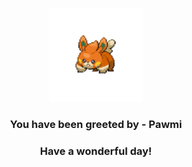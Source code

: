 <p align="center">
    <img src="https://raw.githubusercontent.com/PokeAPI/sprites/master/sprites/pokemon/921.png" width="150" height="150">
</p>
<h3 align="center">You have been greeted by - <b>Pawmi</b></h3>
<h3 align="center">Have a wonderful day!</h3>
